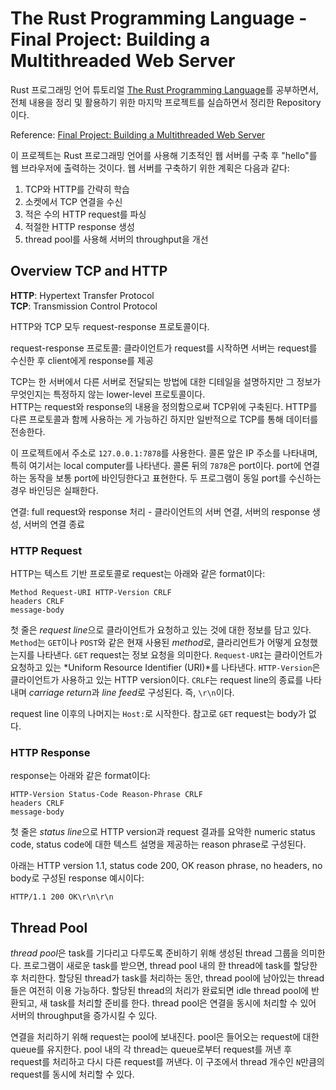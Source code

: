 # The Rust Programming Language - Final Project: Building a Multithreaded Web Server

Rust 프로그래밍 언어 튜토리얼 [The Rust Programming Language](https://doc.rust-lang.org/book/title-page.html)를 공부하면서, 전체 내용을 정리 및 활용하기 위한 마지막 프로젝트를 실습하면서 정리한 Repository이다.

Reference: [Final Project: Building a Multithreaded Web Server](https://doc.rust-lang.org/book/ch20-00-final-project-a-web-server.html)

이 프로젝트는 Rust 프로그래밍 언어를 사용해 기초적인 웹 서버를 구축 후 "hello"를 웹 브라우저에 출력하는 것이다. 웹 서버를 구축하기 위한 계획은 다음과 같다:

1. TCP와 HTTP를 간략히 학습
2. 소켓에서 TCP 연결을 수신
3. 적은 수의 HTTP request를 파싱
4. 적절한 HTTP response 생성
5. thread pool를 사용해 서버의 throughput을 개선

## Overview TCP and HTTP

**HTTP**: Hypertext Transfer Protocol  
**TCP**: Transmission Control Protocol

HTTP와 TCP 모두 request-response 프로토콜이다. 

request-response 프로토콜: 클라이언트가 request를 시작하면 서버는 request를 수신한 후 client에게 response를 제공

TCP는 한 서버에서 다른 서버로 전달되는 방법에 대한 디테일을 설명하지만 그 정보가 무엇인지는 특정하지 않는 lower-level 프로토콜이다.  
HTTP는 request와 response의 내용을 정의함으로써 TCP위에 구축된다. HTTP를 다른 프로토콜과 함께 사용하는 게 가능하긴 하지만 일반적으로 TCP를 통해 데이터를 전송한다.

이 프로젝트에서 주소로 `127.0.0.1:7878`를 사용한다. 콜론 앞은 IP 주소를 나타내며, 특히 여기서는 local computer를 나타낸다. 콜론 뒤의 `7878`은 port이다. port에 연결하는 동작을 보통 port에 바인딩한다고 표현한다. 두 프로그램이 동일 port를 수신하는 경우 바인딩은 실패한다.

연결: full request와 response 처리 - 클라이언트의 서버 연결, 서버의 response 생성, 서버의 연결 종료

### HTTP Request

HTTP는 텍스트 기반 프로토콜로 request는 아래와 같은 format이다:

```
Method Request-URI HTTP-Version CRLF
headers CRLF
message-body
```

첫 줄은 *request line*으로 클라이언트가 요청하고 있는 것에 대한 정보를 담고 있다. `Method`는 `GET`이나 `POST`와 같은 현재 사용된 *method*로, 클라리언트가 어떻게 요청했는지를 나타낸다. `GET` request는 정보 요청을 의미한다. `Request-URI`는 클라이언트가 요청하고 있는 *Uniform Resource Identifier (URI)*를 나타낸다. `HTTP-Version`은 클라이언트가 사용하고 있는 HTTP version이다. `CRLF`는 request line의 종료를 나타내며 *carriage return*과 *line feed*로 구성된다. 즉, `\r\n`이다.

request line 이후의 나머지는 `Host:`로 시작한다. 참고로 `GET` request는 body가 없다.

### HTTP Response

response는 아래와 같은 format이다:

```
HTTP-Version Status-Code Reason-Phrase CRLF
headers CRLF
message-body
```

첫 줄은 *status line*으로 HTTP version과 request 결과를 요악한 numeric status code, status code에 대한 텍스트 설명을 제공하는 reason phrase로 구성된다.

아래는 HTTP version 1.1, status code 200, OK reason phrase, no headers, no body로 구성된 response 예시이다:

```
HTTP/1.1 200 OK\r\n\r\n
```

## Thread Pool

*thread pool*은 task를 기다리고 다루도록 준비하기 위해 생성된 thread 그룹을 의미한다. 프로그램이 새로운 task를 받으면, thread pool 내의 한 thread에 task를 할당한 후 처리한다. 할당된 thread가 task를 처리하는 동안, thread pool에 남아있는 thread들은 여전히 이용 가능하다. 할당된 thread의 처리가 완료되면 idle thread pool에 반환되고, 새 task를 처리할 준비를 한다. thread pool은 연결을 동시에 처리할 수 있어 서버의 throughput을 증가시킬 수 있다.

연결을 처리하기 위해 request는 pool에 보내진다. pool은 들어오는 request에 대한 queue를 유지한다. pool 내의 각 thread는 queue로부터 request를 꺼낸 후 request를 처리하고 다시 다른 request를 꺼낸다. 이 구조에서 thread 개수인 `N`만큼의 request를 동시에 처리할 수 있다.